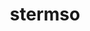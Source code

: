 ---
title: stermso
github: https://github.com/stermso
mode: dark
transition: 1s
score: 57.6
archetype:
- Animation
- Innovative
- Diagram
---